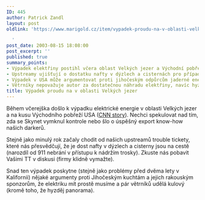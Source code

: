 ```yaml
---
ID: 445
author: Patrick Zandl
layout: post
oldlink: 'https://www.marigold.cz/item/vypadek-proudu-na-v-oblasti-velkych-jezer

  '
post_date: 2003-08-15 18:08:00
post_excerpt: ''
published: true
summary_points:
- Výpadek elektřiny postihl včera oblast Velkých jezer a Východní pobřeží USA.
- Upstreamy ujišťují o dostatku nafty v dýzlech a cisternách pro případné problémy.
- Výpadek v USA může argumentovat proti jihočeským odpůrcům jaderné energie.
- Větrníky nepovažuje autor za dostatečnou náhradu elektřiny, navíc hyzdí krajinu.
title: Výpadek proudu na v oblasti Velkých jezer
---
```


<p>
Během včerejška došlo k výpadku elektrické energie v oblasti Velkých jezer a na kusu Východního pobřeží USA (<A href="http://edition.cnn.com/2003/US/08/14/blackout.glance.ap/index.html">CNN story</A>). Nechci spekulovat nad tím, zda se Skynet vymknul kontrole nebo šlo o úspěšný export know-how našich darkerů.</p>

<p>
Stejně jako minulý rok začaly chodit od našich upstreamů trouble tickety, které nás přesvědčují, že je dost nafty v dýzlech a cisterny jsou na cestě (narozdíl od 911 nebrání v přístupu k nádržím trosky). Zkuste nás pobavit Vašimi TT v diskusi (firmy klidně vymažte).</p>

<p>
Snad ten výpadek poskytne (stejně jako problémy před dvěma lety v Kalifornii) nějaké argumenty proti Jihočeským kuchtám a&#160;jejich rakouským sponzorům, že elektriku&#160;mít prostě musíme a pár větrníků udělá kulový (kromě toho, že hyzděj panorama).&#160;&#160;</p>